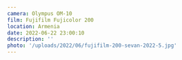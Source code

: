 ```yaml
---
camera: Olympus OM-10
film: Fujifilm Fujicolor 200
location: Armenia
date: 2022-06-22 23:00:10
description: ''
photo: '/uploads/2022/06/fujifilm-200-sevan-2022-5.jpg'
---
```

